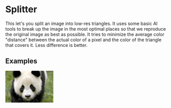 

# Splitter

This let's you split an image into low-res triangles. It uses some basic AI tools to break up the image in the most optimal places so that we reproduce the original image as best as possible. It tries to minimize the average color "distance" between the actual color of a pixel and the color of the triangle that covers it. Less difference is better. 

## Examples

![Alt text](/images/panda-sm.png "Optional title")
